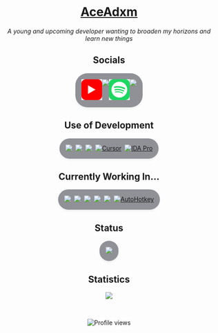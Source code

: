 <!-- markdownlint-disable-file MD001 MD033 -->
<h1 align="center"><a href="https://github.com/AceAdxm">AceAdxm</a></h1>
<p align="center"><em>A young and upcoming developer wanting to broaden my horizons and learn new things</em></p>

<div align="center" style="margin-block: 1.5em">
  <h2>Socials</h2>
  <div style="background-color: #282A3682; border-radius: 2em; padding: 1em; display: flex; justify-content: center; width: fit-content; box-shadow: 0px 3px 5px #00000010">
    <a href="https://youtube.com/@aceadxm"><img width="48px" src="https://github.com/xifil/xifil/blob/master/assets/png/youtube.png?raw=true" /></a>
    <a href="https://www.instagram.com/adxm.fr/"><img src="https://skillicons.dev/icons?i=instagram&theme=dark" /></a>
    <a href="https://open.spotify.com/user/kqsp3sgj9kxxrrjsnxwnda61u"><img width="48px" src="https://github.com/xifil/xifil/blob/master/assets/png/spotify.png?raw=true" /></a>
    <a href="https://discord.com/users/1368742913760301100/"><img src="https://skillicons.dev/icons?i=discord&theme=dark" /></a>
  </div>

<!-- Use of Development Section -->
<div align="center" style="margin-block: 1.5em">
  <h2>Use of Development</h2>
  <div style="background-color: #282A3682; border-radius: 2em; padding: 1em; display: flex; justify-content: center; flex-wrap: wrap; width: fit-content; box-shadow: 0px 3px 5px #00000010; gap: 0.5em;">
    <a href="https://atom.io/"><img src="https://skillicons.dev/icons?i=atom&theme=dark" /></a>
    <a href="https://code.visualstudio.com/"><img src="https://skillicons.dev/icons?i=vscode&theme=dark" /></a>
    <a href="https://supabase.com/"><img src="https://skillicons.dev/icons?i=supabase&theme=dark" /></a>
    <a href="https://cursor.sh/"><img width="48px" src="https://api.iconify.design/ph/cursor-fill.svg?color=white" title="Cursor" /></a>
    <a href="https://www.hex-rays.com/products/ida/index.shtml">
      <img width="48px" src="https://api.iconify.design/mdi/alpha-i-circle-outline.svg?color=white" alt="IDA Pro" title="IDA Pro" />
    </a>
  </div>
</div>



  <h2>Currently Working In...</h2>
<div style="background-color: #282A3682; border-radius: 2em; padding: 1em; display: flex; justify-content: center; width: fit-content; box-shadow: 0px 3px 5px #00000010; gap: 0.5em;">
  <a href="https://en.wikipedia.org/wiki/Python_(programming_language)"><img src="https://skillicons.dev/icons?i=py&theme=dark" /></a>
  <a href="https://en.wikipedia.org/wiki/HTML"><img src="https://skillicons.dev/icons?i=html&theme=dark" /></a>
  <a href="https://en.wikipedia.org/wiki/CSS"><img src="https://skillicons.dev/icons?i=css&theme=dark" /></a>
  <a href="https://en.wikipedia.org/wiki/TypeScript"><img src="https://skillicons.dev/icons?i=ts&theme=dark" /></a>
  <a href="https://en.wikipedia.org/wiki/JavaScript"><img src="https://skillicons.dev/icons?i=js&theme=dark" /></a>
  <a href="https://www.autohotkey.com/">
    <img width="48px" src="https://api.iconify.design/simple-icons/autohotkey.svg?color=white" alt="AutoHotkey" title="AutoHotkey" />
  </a>
</div>


  <h2>Status</h2>
  <div style="background-color: #282A3682; border-radius: 2em; padding: 1em; display: flex; justify-content: center; width: fit-content; box-shadow: 0px 3px 5px #00000010">
    <a href="https://discord.com/users/1368742913760301100">
      <img src="https://lanyard.cnrad.dev/api/1368742913760301100?borderRadius=10px&animated=:true&bg=000000FF&idleMessage=Just+chillin%27" />
    </a>
  </div>

  <h2>Statistics</h2>
  <img src="https://github-readme-stats.vercel.app/api/top-langs?username=AceAdxm&theme=midnight-purple&layout=compact&hide_border=true&langs_count=14">
  <h2></h2>
  <img style="margin-top: 1em" src="https://komarev.com/ghpvc/?username=AceAdxm&style=plastic&color=000000&label=Profile+views" alt="Profile views" />
</div>







<!--
**AceAdxm/AceAdxm** is a ✨ _special_ ✨ repository because its `README.md` (this file) appears on your GitHub profile.

Here are some ideas to get you started:

- 🔭 I’m currently working on ...
- 🌱 I’m currently learning ...
- 👯 I’m looking to collaborate on ...
- 🤔 I’m looking for help with ...
- 💬 Ask me about ...
- 📫 How to reach me: ...
- 😄 Pronouns: ...
- ⚡ Fun fact: ...
-->
